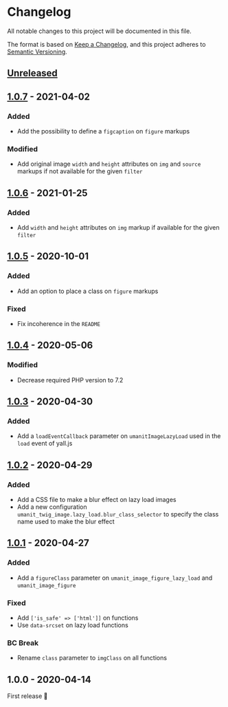 # Changelog
All notable changes to this project will be documented in this file.

The format is based on [Keep a Changelog](https://keepachangelog.com/en/1.0.0/),
and this project adheres to [Semantic Versioning](https://semver.org/spec/v2.0.0.html).

## [Unreleased]

## [1.0.7] - 2021-04-02
### Added
- Add the possibility to define a `figcaption` on `figure` markups

### Modified
- Add original image `width` and `height` attributes on `img` and `source` markups if not available for the given
  `filter`

## [1.0.6] - 2021-01-25
### Added
- Add `width` and `height` attributes on `img` markup if available for the given `filter`

## [1.0.5] - 2020-10-01
### Added
- Add an option to place a class on `figure` markups

### Fixed
- Fix incoherence in the `README`

## [1.0.4] - 2020-05-06
### Modified
- Decrease required PHP version to 7.2

## [1.0.3] - 2020-04-30
### Added
- Add a `loadEventCallback` parameter on `umanitImageLazyLoad` used in the `load` event of yall.js

## [1.0.2] - 2020-04-29
### Added
- Add a CSS file to make a blur effect on lazy load images
- Add a new configuration `umanit_twig_image.lazy_load.blur_class_selector` to specify the class name used to make the
blur effect

## [1.0.1] - 2020-04-27
### Added
- Add a `figureClass` parameter on `umanit_image_figure_lazy_load` and `umanit_image_figure`

### Fixed
- Add `['is_safe' => ['html']]` on functions
- Use `data-srcset` on lazy load functions

### BC Break
- Rename `class` parameter to `imgClass` on all functions

## 1.0.0 - 2020-04-14
First release 🎉

[Unreleased]: https://github.com/umanit/twig-image-extension/compare/1.0.7...master
[1.0.7]: https://github.com/umanit/twig-image-extension/compare/1.0.6...1.0.7
[1.0.6]: https://github.com/umanit/twig-image-extension/compare/1.0.5...1.0.6
[1.0.5]: https://github.com/umanit/twig-image-extension/compare/1.0.4...1.0.5
[1.0.4]: https://github.com/umanit/twig-image-extension/compare/1.0.3...1.0.4
[1.0.3]: https://github.com/umanit/twig-image-extension/compare/1.0.2...1.0.3
[1.0.2]: https://github.com/umanit/twig-image-extension/compare/1.0.1...1.0.2
[1.0.1]: https://github.com/umanit/twig-image-extension/compare/1.0.0...1.0.1
